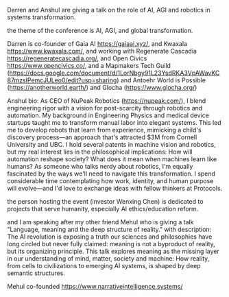 Darren and Anshul are giving a talk on the role of AI, AGI and robotics in systems transformation. 

the theme of the conference is AI, AGI, and global transformation.

Darren is co-founder of Gaia AI https://gaiaai.xyz/, and Kwaxala https://www.kwaxala.com/, and working with Regenerate Cascadia https://regeneratecascadia.org/, and Open Civics https://www.opencivics.co/, and a Mapmakers Tech Guild (https://docs.google.com/document/d/1LorNbgy91L23YsdRKA3VpAWavKC87mzsIPemcJULeo0/edit?usp=sharing) and Antoehr World is Possible (https://anotherworld.earth/) and Glocha (https://www.glocha.org/)


Anshul bio:
As CEO of NuPeak Robotics (https://nupeak.com/), I blend engineering rigor with a vision for post-scarcity through robotics and automation. My background in Engineering Physics and medical device startups taught me to transform manual labor into elegant systems. This led me to develop robots that learn from experience, mimicking a child's discovery process—an approach that's attracted $3M from Cornell University and UBC. I hold several patents in machine vision and robotics, but my real interest lies in the philosophical implications: How will automation reshape society? What does it mean when machines learn like humans? As someone who talks nerdy about robotics, I'm equally fascinated by the ways we'll need to navigate this transformation. I spend considerable time contemplating how work, identity, and human purpose will evolve—and I'd love to exchange ideas with fellow thinkers at Protocols.


the person hosting the event (investor Wenxing Chen) is dedicated to projects that serve humanity, especially AI ethics/education reform.

and I am speaking after my other friend Mehul who is giving a talk "Language, meaning and the deep structure of reality." with description: The AI revolution is exposing a truth our sciences and philosophies have long circled but never fully claimed: meaning is not a byproduct of reality, but its organizing principle. This talk explores meaning as the missing layer in our understanding of mind, matter, society and machine: How reality, from cells to civilizations to emerging AI systems, is shaped by deep semantic structures.

Mehul co-founded https://www.narrativeintelligence.systems/